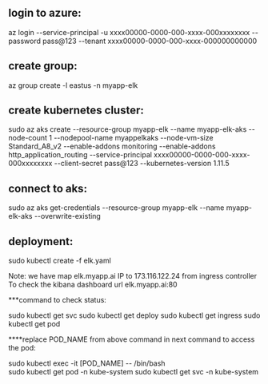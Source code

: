 ## login to azure:

az login --service-principal -u  xxxx00000-0000-000-xxxx-000xxxxxxxx --password  pass@123 --tenant xxxx00000-0000-000-xxxx-000000000000

## create group:

az group create -l eastus -n myapp-elk

## create kubernetes cluster:

sudo az aks create --resource-group myapp-elk --name myapp-elk-aks --node-count 1 --nodepool-name myappelkaks --node-vm-size Standard_A8_v2 --enable-addons monitoring --enable-addons http_application_routing --service-principal xxxx00000-0000-000-xxxx-000xxxxxxxx --client-secret pass@123 --kubernetes-version 1.11.5

## connect to aks:

sudo az aks get-credentials --resource-group myapp-elk --name myapp-elk-aks --overwrite-existing

## deployment:

sudo kubectl create -f elk.yaml

Note: we have map elk.myapp.ai IP to 173.116.122.24 from ingress controller
To check the kibana dashboard url elk.myapp.ai:80

***command to check status:

sudo kubectl get svc
sudo kubectl get deploy
sudo kubectl get ingress
sudo kubectl get pod

****replace POD_NAME from above command in next command to access the pod:

sudo kubectl exec -it [POD_NAME] -- /bin/bash  
sudo kubectl get  pod -n kube-system
sudo kubectl get svc -n kube-system